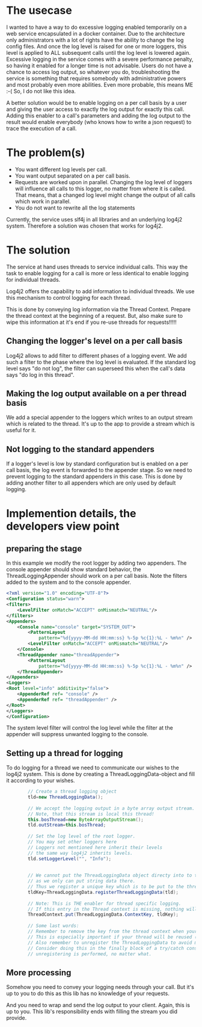 # The usecase

I wanted to have a way to do excessive logging enabled temporarily on a web service encapsulated in a docker container.
Due to the architecture only administrators with a lot of rights have the ability to change the log config files.
And once the log level is raised for one or more loggers, this level is applied to ALL subsequent calls until the log level is lowered again.
Excessive logging in the service comes with a severe performance penalty, so having it enabled for a longer time is not advisable.
Users do not have a chance to access log output, so whatever you do, troubleshooting the service is something that requires somebody 
with administrative powers and most probably even more abilities. 
Even more probable, this means ME :-( So, I do not like this idea.

A better solution would be to enable logging on a per call basis by a user and giving the user access to exactly the log output for exactly this call. 
Adding this enabler to a call's parameters and adding the log output to the result would enable everybody (who knows how to write a json request) 
to trace the execution of a call.

# The problem(s)
* You want different log levels per call.
* You want output separated on a per call basis.
* Requests are worked upon in parallel. Changing the log level of loggers will influence all calls to this logger, no matter 
from where it is called. That means, that a changed log level might change the output of all calls which work in parallel.
* You do not want to rewrite all the log statements

Currently, the service uses slf4j in all libraries and an underlying log4j2 system. Therefore a solution was chosen that works for log4j2.

# The solution
The service at hand uses threads to service individual calls.
This way the task to enable logging for a call is more or less identical to enable logging for individual threads.

Log4j2 offers the capability to add information to individual threads. We use this mechanism to control logging for each thread.

This is done by conveying log information via the Thread Context.
Prepare the thread context at the beginning of a request. But, also make sure to wipe this information at it's end if you re-use threads for requests!!!!!


## Changing the logger's level on a per call basis
Log4j2 allows to add filter to different phases of a logging event.
We add such a filter to the phase where the log level is evaluated.
If the standard log level says "do not log", the filter can superseed this when the call's data says "do log in this thread".

## Making the log output available on a per thread basis
We add a special appender to the loggers which writes to an output stream which is related to the thread.
It's up to the app to provide a stream which is useful for it.

## Not logging to the standard appenders
If a logger's level is low by standard configuration but is enabled on a per call basis, the log event is forwarded to the appender stage.
So we need to prevent logging to the standard appenders in this case.
This is done by adding another filter to all appenders which are only used by default logging.

# Implemention details, the developers view point
## preparing the stage
In this example we modify the root logger by adding two appenders. The console appender should show standard behavior, the ThreadLoggingAppender should work on a per call basis.
Note the filters added to the system and to the console appender.

```xml
<?xml version="1.0" encoding="UTF-8"?>
<Configuration status="warn">
<filters>
    <LevelFilter onMatch="ACCEPT" onMismatch="NEUTRAL"/>
</filters>
<Appenders> 
    <Console name="console" target="SYSTEM_OUT">
        <PatternLayout 
            pattern="%d{yyyy-MM-dd HH:mm:ss} %-5p %c{1}:%L - %m%n" />
        <LevelFilter onMatch="ACCEPT" onMismatch="NEUTRAL"/>
    </Console>
    <ThreadAppender name="threadAppender">
        <PatternLayout 
            pattern="%d{yyyy-MM-dd HH:mm:ss} %-5p %c{1}:%L - %m%n" />
    </ThreadAppender>
</Appenders>
<Loggers> 
<Root level="info" additivity="false">
    <AppenderRef ref= "console" /> 
    <AppenderRef ref= "threadAppender" /> 
</Root>
</Loggers>
</Configuration>
```

The system level filter will control the log level while the filter at the appender will suppress unwanted logging to the console.

## Setting up a thread for logging
To do logging for a thread we need to communicate our wishes to the log4j2 system. This is done by creating a ThreadLoggingData-object and fill it according to your wishes.

```java
		// Create a thread logging object
		tld=new ThreadLoggingData();
		
		// We accept the logging output in a byte array output stream.
		// Note, that this stream is local this thread!
		this.bosThread=new ByteArrayOutputStream();
		tld.outStream=this.bosThread;
		
		// Set the log level of the root logger.
		// You may set other loggers here
		// Loggers not mentioned here inherit their levels 
		// the same way log4j2 inherits levels.
		tld.setLoggerLevel("", "Info");
		
		
		// We cannot put the ThreadLoggingData object directy into to the Thread Context of log4j2
		// as we only can put string data there.
		// Thus we register a unique key which is to be put to the thread context.
		tldKey=ThreadLoggingData.registerThreadLoggingData(tld);
		
		// Note: This is THE enabler for thread specific logging.
		// If this entry in the Thread context is missing, nothing will be logged.
		ThreadContext.put(ThreadLoggingData.ContextKey, tldKey);
		
		// Some last words:
		// Remember to remove the key from the thread context when your call is done.
		// This is especially important if your thread will be reused (think "thread pool here!").
		// Also remember to unregister the ThreadLoggingData to avoid memory leaks.
		// Consider doing this in the finally block of a try/catch construct to ensure, 
		// unregistering is performed, no matter what.
```	

## More processing
Somehow you need to convey your logging needs through your call. But it's up to you to do this as this lib has no knowledge of your requests.

And you need to wrap and send the log output to your client. Again, this is up to you.
This lib's responsibility ends with filling the stream you did provide.
